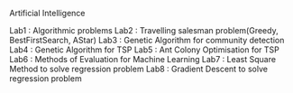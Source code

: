 Artificial Intelligence

Lab1 : Algorithmic problems
Lab2 : Travelling salesman problem(Greedy, BestFirstSearch, AStar)
Lab3 : Genetic Algorithm for community detection
Lab4 : Genetic Algorithm for TSP
Lab5 : Ant Colony Optimisation for TSP
Lab6 : Methods of Evaluation for Machine Learning
Lab7 : Least Square Method to solve regression problem
Lab8 : Gradient Descent to solve regression problem
